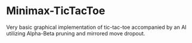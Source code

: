 # Minimax-TicTacToe

Very basic graphical implementation of tic-tac-toe accompanied by an AI utilizing Alpha-Beta pruning and mirrored move dropout.
